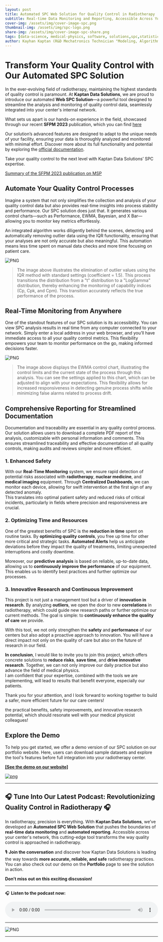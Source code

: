 ```yaml
---
layout: post
title: Automated SPC Web Solution for Quality Control in Radiotherapy
subtitle: Real-time Data Monitoring and Reporting, Accessible Across Your Center’s Network with a Demo Available on Our Portfolio
cover-img: /assets/img/cover-image-spc.png
thumbnail-img: /assets/img/spc-logo.png
share-img: /assets/img/cover-image-spc-share.png
tags: [data-science, medical-physics, software, solutions,spc,statistical process control,Automated SPC]
author: Kayhan Kaptan (R&D Mechatronics Technician "Modeling, Algorithms, Validation" TEAM - Expert in Medical Physics Quality Control)
---
```


# Transform Your Quality Control with Our Automated SPC Solution

In the ever-evolving field of radiotherapy, maintaining the highest standards of quality control is paramount. At **Kaptan Data Solutions**, we are proud to introduce our automated **Web SPC Solution**—a powerful tool designed to streamline the analysis and monitoring of quality control data, seamlessly integrated into your center's internal network.

What sets us apart is our hands-on experience in the field, showcased through our recent **SFPM 2023** publication, which you can find [here](https://www.canva.com/design/DAGSvGZj-po/rhGFVdO0U_9D6CfGXe1J5w/view?utm_content=DAGSvGZj-po&utm_campaign=designshare&utm_medium=link&utm_source=recording_view.)

Our solution’s advanced features are designed to adapt to the unique needs of your facility, ensuring your data is thoroughly analyzed and monitored with minimal effort. Discover more about its full functionality and potential by exploring the [official documentation](https://www.canva.com/design/DAGSuxhnEpg/4KKSb1PQPRLIUyBuVbPaqg/edit?utm_content=DAGSuxhnEpg&utm_campaign=designshare&utm_medium=link2&utm_source=sharebutton).

Take your quality control to the next level with Kaptan Data Solutions’ SPC expertise.


[Summary of the SFPM 2023 publication on MSP](https://www.canva.com/design/DAGSvPyrdyU/occcwM82-yeN4EqylDJKrg/edit?utm_content=DAGSvPyrdyU&utm_campaign=designshare&utm_medium=link2&utm_source=sharebutton)


## Automate Your Quality Control Processes

Imagine a system that not only simplifies the collection and analysis of your quality control data but also provides real-time insights into process stability and performance. Our SPC solution does just that. It generates various control charts—such as Performance, EWMA, Bayesian, and X Bar—allowing you to monitor key metrics effortlessly. 

An integrated algorithm works diligently behind the scenes, detecting and automatically removing outlier data using the IQR functionality, ensuring that your analyses are not only accurate but also meaningful. This automation means less time spent on manual data checks and more time focusing on patient care.

![PNG](/assets/img/Capture_model_analyse_spc.PNG)

> The image above illustrates the elimination of outlier values using the IQR method with standard settings (coefficient = 1.5). This process transitions the distribution from a "t" distribution to a "LogGamma" distribution, thereby enhancing the monitoring of capability indices (Cp, Cpk, and Cpm). This transition accurately reflects the true performance of the process.


## Real-Time Monitoring from Anywhere

One of the standout features of our SPC solution is its accessibility. You can view SPC analysis results in real time from any computer connected to your network. Simply enter a local address in your web browser, and you’ll have immediate access to all your quality control metrics. This flexibility empowers your team to monitor performance on the go, making informed decisions faster.

![PNG](/assets/img/Capture_EWMA-SPC.PNG)

> The image above displays the EWMA control chart, illustrating the control limits and the current state of the process through this analysis. You can see the settings applied to this chart, which can be adjusted to align with your expectations. This flexibility allows for increased responsiveness in detecting genuine process shifts while minimizing false alarms related to process drift.


## Comprehensive Reporting for Streamlined Documentation

Documentation and traceability are essential in any quality control process. Our solution allows users to download a complete PDF report of the analysis, customizable with personal information and comments. This ensures streamlined traceability and effective documentation of all quality controls, making audits and reviews simpler and more efficient.


### **1. Enhanced Safety**  
With our **Real-Time Monitoring** system, we ensure rapid detection of potential risks associated with **radiotherapy**, **nuclear medicine**, and **medical imaging** equipment. Through **Centralized Dashboards**, we can monitor each device, allowing for swift intervention at the first sign of any detected anomaly.  
This translates into optimal patient safety and reduced risks of critical incidents, particularly in fields where precision and responsiveness are crucial.

### **2. Optimizing Time and Resources**  
One of the greatest benefits of SPC is the **reduction in time** spent on routine tasks. By **optimizing quality controls**, you free up time for other more critical and strategic tasks. **Automated Alerts** help us anticipate deviations before they impact the quality of treatments, limiting unexpected interruptions and costly downtime.

Moreover, our **predictive analysis** is based on reliable, up-to-date data, allowing us to **continuously improve the performance** of our equipment. This enables us to identify best practices and further optimize our processes.

### **3. Innovative Research and Continuous Improvement**  
This project is not just a management tool but a driver of **innovation in research**. By analyzing **outliers**, we open the door to new **correlations** in radiotherapy, which could guide new research paths or further optimize our current methods. The goal is simple: to **continuously enhance the quality of care** we provide.  

With this tool, we not only strengthen the **safety** and **performance** of our centers but also adopt a proactive approach to innovation. You will have a direct impact not only on the quality of care but also on the future of research in our field.


**In conclusion**, I would like to invite you to join this project, which offers concrete solutions to **reduce risks**, **save time**, and **drive innovative research**. Together, we can not only improve our daily practice but also advance the field of medical physics.  
I am confident that your expertise, combined with the tools we are implementing, will lead to results that benefit everyone, especially our patients.

Thank you for your attention, and I look forward to working together to build a safer, more efficient future for our care centers!

the practical benefits, safety improvements, and innovative research potential, which should resonate well with your medical physicist colleagues!


## Explore the Demo

To help you get started, we offer a demo version of our SPC solution on our portfolio website. Here, users can download sample datasets and explore the tool's features before full integration into your radiotherapy center. 

**[[See the demo on our website]](https://kaptan-data.streamlit.app/spc_physique_medicale)** 

[![png](/assets/img/spc-logo.png)](https://kaptan-data.streamlit.app/spc_physique_medicale)

---
## 🎧 Tune Into Our Latest Podcast: Revolutionizing Quality Control in Radiotherapy 🎧

In radiotherapy, precision is everything. With **Kaptan Data Solutions**, we’ve developed an **Automated SPC Web Solution** that pushes the boundaries of **real-time data monitoring** and **automated reporting**. Accessible across your center's network, this cutting-edge tool transforms the way quality control is approached in radiotherapy.


🎙️ **Join the conversation** and discover how Kaptan Data Solutions is leading the way towards **more accurate, reliable, and safe** radiotherapy practices. You can also check out our demo on the **Portfolio** page to see the solution in action.

**Don’t miss out on this exciting discussion!**

---

🎧 **Listen to the podcast now:**

<audio controls style="width: 100%; max-width: 600px;">
  <source src="/podcast_kds/SPC WEB APP.wav" type="audio/wav">
  Your browser does not support the audio element.
</audio>

---

![PNG](/assets/img/blog_image_podcast_spc-share.png)

---